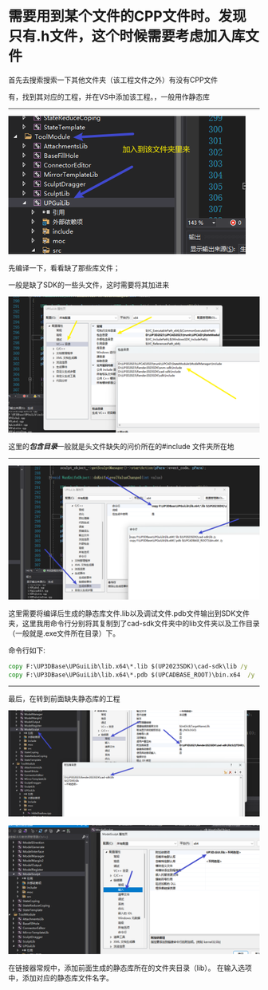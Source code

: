 # 需要用到某个文件的CPP文件时。发现只有.h文件，这个时候需要考虑加入库文件

首先去搜索搜索一下其他文件夹（该工程文件之外）有没有CPP文件

有，找到其对应的工程，并在VS中添加该工程。，一般用作静态库
*********

![图片描述](./resource/Snipaste_2023-03-07_16-10-09.png)

先编译一下，看看缺了那些库文件；

一般是缺了SDK的一些头文件，这时需要将其加进来

![图片描述](./resource/Snipaste_2023-03-07_16-16-09.png)

这里的***包含目录***一般就是头文件缺失的问价所在的#include 文件夹所在地

*********

![图片描述](./resource/Snipaste_2023-03-07_16-21-23.png)


这里需要将编译后生成的静态库文件.lib以及调试文件.pdb文件输出到SDK文件夹，这里我用命令行分别将其复制到了cad-sdk文件夹中的lib文件夹以及工作目录（一般就是.exe文件所在目录）下。

命令行如下:

```cmd
copy F:\UP3DBase\UPGuiLib\lib.x64\*.lib $(UP2023SDK)\cad-sdk\lib /y
copy F:\UP3DBase\UPGuiLib\lib.x64\*.pdb $(UPCADBASE_ROOT)\bin.x64  /y
```

**********
最后，在转到前面缺失静态库的工程

![图片描述](./resource/Snipaste_2023-03-07_16-29-05.png)


![图片描述](./resource/Snipaste_2023-03-07_16-31-42.png)

在链接器常规中，添加前面生成的静态库所在的文件夹目录（lib）。
在输入选项中，添加对应的静态库文件名字。